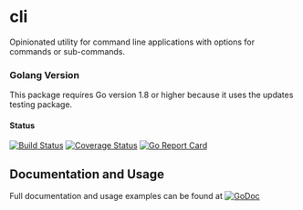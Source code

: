 # cli
Opinionated utility for command line applications with options for commands or
sub-commands.

### Golang Version
This package requires Go version 1.8 or higher because it uses the updates testing
package.

#### Status
[![Build Status](https://travis-ci.org/gogolfing/cli.svg?branch=master)](https://travis-ci.org/gogolfing/cli)
[![Coverage Status](https://coveralls.io/repos/github/gogolfing/cli/badge.svg?branch=master)](https://coveralls.io/github/gogolfing/cli?branch=master)
[![Go Report Card](https://goreportcard.com/badge/github.com/gogolfing/cli)](https://goreportcard.com/report/github.com/gogolfing/cli)

## Documentation and Usage
Full documentation and usage examples can be found at [![GoDoc](https://godoc.org/github.com/gogolfing/cli?status.svg)](https://godoc.org/github.com/gogolfing/cli)
